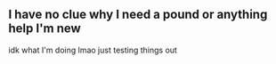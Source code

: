 ## I have no clue why I need a pound or anything help I'm new
idk what I'm doing lmao
just testing things out
